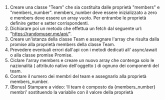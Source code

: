 1. Creare una classe "Team" che sia costituita dalle proprietà "members" e
"members_number". members_number deve essere inizializzato a zero e members
deve essere un array vuoto. Per entrambe le proprietà definire getter e setter
corrispondenti.
2. Dichiarare poi un metodo che effettua un fetch dal seguente url:
"https://randomuser.me/api/".
3. Creare un'istanza della classe Team e assegnare l'array che risulta dalla promise alla
proprietà members della classe Team.
4. Prevedere eventuali errori dall'api con i metodi dedicati all' async/await o alla classe
promise Promise.
5. Ciclare l'array members e creare un nuovo array che contenga solo le nazionalità (
attributo nativo dell'oggetto ) di ognuno dei componenti del team.
6. Contare il numero dei membri del team e assegnarlo alla proprietà members_number.
7. (Bonus) Stampare a video: ‘Il team è composto da {members_number} membri’
sostituendo la variabile con il valore della proprietà